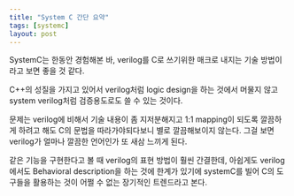 ```yaml
---
title: "System C 간단 요약"
tags: [systemc]
layout: post
---
```


SystemC는 한동안 경험해본 바, verilog를 C로 쓰기위한 매크로 내지는 기술 방법이라고 보면 좋을 것 같다.

C++의 성질을 가지고 있어서 verilog처럼 logic design을 하는 것에서 머물지 않고 system verilog처럼 검증용도로도 쓸 수 있는 것이다. 

문제는 verilog에 비해서 기술 내용이 좀 지저분해지고 1:1 mapping이 되도록 깔끔하게 하려고 해도 C의 문법을 따라가야되다보니 별로 깔끔해보이지 않는다. 그걸 보면 verilog가 얼마나 깔끔한 언어인가 또 새삼 느끼게 된다.

같은 기능을 구현한다고 볼 때 verilog의 표현 방법이 훨씬 간결한데, 아쉽게도 verilog에서도 Behavioral description을 하는 것에 한계가 있기에 systemC를 빌어 C의 도구들을 활용하는 것이 어쩔 수 없는 장기적인 트렌드라고 본다. 